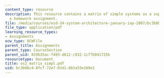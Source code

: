 ```yaml
---
content_type: resource
description: This resource contains a matrix of simple systems as a supplement to
  a homework assignment.
file: /media/courses/esd-34-system-architecture-january-iap-2007/bc3b0bc48fcf72e703d16b5a55e169e1_os2_matrix_simpl.pdf
file_type: application/pdf
learning_resource_types:
- Assignments
ocw_type: OCWFile
parent_title: Assignments
parent_type: CourseSection
parent_uid: 819b35ac-f493-d612-c932-1cf7b041725b
resourcetype: Document
title: os2_matrix_simpl.pdf
uid: bc3b0bc4-8fcf-72e7-03d1-6b5a55e169e1
---
```

